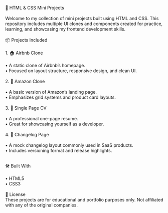 📁 HTML & CSS Mini Projects
<br><br>
Welcome to my collection of mini projects built using HTML and CSS. This repository includes multiple UI clones and components created for practice, learning, and showcasing my frontend development skills.
<br><br>
📦 Projects Included
<br><br>
	1.	🏠 Airbnb Clone
 <br><br>
	•	A static clone of Airbnb’s homepage.
 <br>
	•	Focused on layout structure, responsive design, and clean UI.
 <br><br>
	2.	🛒 Amazon Clone
 <br><br>
	•	A basic version of Amazon’s landing page.<br>
	•	Emphasizes grid systems and product card layouts.<br><br>
	3.	👤 Single Page CV<br><br>
	•	A professional one-page resume.<br>
	•	Great for showcasing yourself as a developer.<br><br>
	4.	📃 Changelog Page<br><br>
	•	A mock changelog layout commonly used in SaaS products.<br>
	•	Includes versioning format and release highlights.<br>
 <br>
 
 🛠 Built With<br><br>
	•	HTML5<br>
	•	CSS3<br>
 <br>
 📄 License<br>
These projects are for educational and portfolio purposes only. Not affiliated with any of the original companies.
